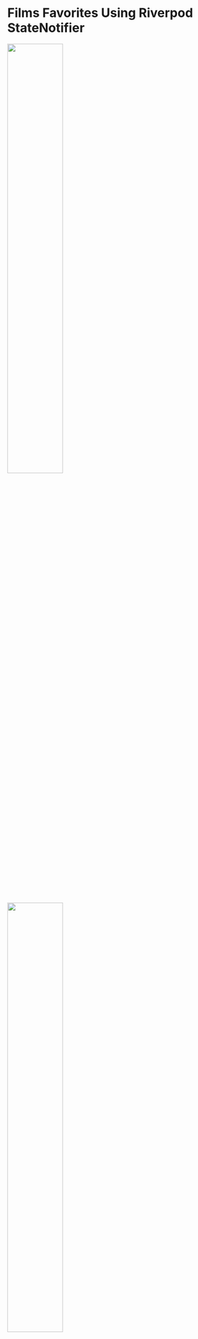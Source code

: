 # Films Favorites Using Riverpod StateNotifier


<img src="https://user-images.githubusercontent.com/76648609/230342365-5e0967cf-5e37-4777-bd91-b1122f5af6f2.png"  width="50%" height="50%">
<img src="https://user-images.githubusercontent.com/76648609/230342377-2432a442-a743-4602-9025-a5c147193fb8.png"  width="50%" height="50%">
<img src="https://user-images.githubusercontent.com/76648609/230342381-fdb790ad-1d51-432f-8b74-52b9cbda6535.png"  width="50%" height="50%">

